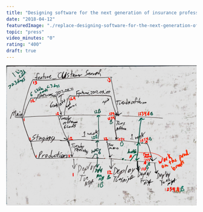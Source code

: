 ```yaml
---
title: "Designing software for the next generation of insurance professionals"
date: "2018-04-12"
featuredImage: "./replace-designing-software-for-the-next-generation-of-insurance-professionals-mike-zetlow.jpg"
topic: "press"
video_minutes: "0"
rating: "400"
draft: true
---
```


![](replace-designing-software-for-the-next-generation-of-insurance-professionals-mike-zetlow.jpg)

